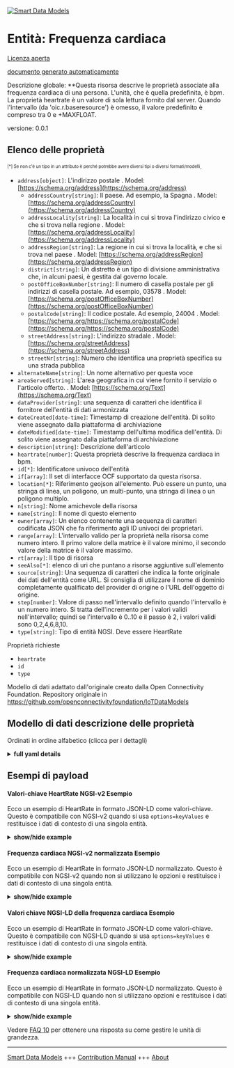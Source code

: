 <!-- 10-Header -->    
[![Smart Data Models](https://smartdatamodels.org/wp-content/uploads/2022/01/SmartDataModels_logo.png "Logo")](https://smartdatamodels.org)    
Entità: Frequenza cardiaca    
==========================<!-- /10-Header -->    
<!-- 15-License -->    
[Licenza aperta](https://github.com/smart-data-models//dataModel.OCF/blob/master/HeartRate/LICENSE.md)    
[documento generato automaticamente](https://docs.google.com/presentation/d/e/2PACX-1vTs-Ng5dIAwkg91oTTUdt8ua7woBXhPnwavZ0FxgR8BsAI_Ek3C5q97Nd94HS8KhP-r_quD4H0fgyt3/pub?start=false&loop=false&delayms=3000#slide=id.gb715ace035_0_60)    
<!-- /15-License -->    
<!-- 20-Description -->    
Descrizione globale: **Questa risorsa descrive le proprietà associate alla frequenza cardiaca di una persona. L'unità, che è quella predefinita, è bpm. La proprietà heartrate è un valore di sola lettura fornito dal server. Quando l'intervallo (da 'oic.r.baseresource') è omesso, il valore predefinito è compreso tra 0 e +MAXFLOAT.    
versione: 0.0.1    
<!-- /20-Description -->    
<!-- 30-PropertiesList -->    
## Elenco delle proprietà    
<sup><sub>[*] Se non c'è un tipo in un attributo è perché potrebbe avere diversi tipi o diversi formati/modelli</sub></sup>.    
- `address[object]`: L'indirizzo postale  . Model: [https://schema.org/address](https://schema.org/address)	- `addressCountry[string]`: Il paese. Ad esempio, la Spagna  . Model: [https://schema.org/addressCountry](https://schema.org/addressCountry)    
	- `addressLocality[string]`: La località in cui si trova l'indirizzo civico e che si trova nella regione  . Model: [https://schema.org/addressLocality](https://schema.org/addressLocality)    
	- `addressRegion[string]`: La regione in cui si trova la località, e che si trova nel paese  . Model: [https://schema.org/addressRegion](https://schema.org/addressRegion)    
	- `district[string]`: Un distretto è un tipo di divisione amministrativa che, in alcuni paesi, è gestita dal governo locale.      
	- `postOfficeBoxNumber[string]`: Il numero di casella postale per gli indirizzi di casella postale. Ad esempio, 03578  . Model: [https://schema.org/postOfficeBoxNumber](https://schema.org/postOfficeBoxNumber)    
	- `postalCode[string]`: Il codice postale. Ad esempio, 24004  . Model: [https://schema.org/https://schema.org/postalCode](https://schema.org/https://schema.org/postalCode)    
	- `streetAddress[string]`: L'indirizzo stradale  . Model: [https://schema.org/streetAddress](https://schema.org/streetAddress)    
	- `streetNr[string]`: Numero che identifica una proprietà specifica su una strada pubblica      
- `alternateName[string]`: Un nome alternativo per questa voce  - `areaServed[string]`: L'area geografica in cui viene fornito il servizio o l'articolo offerto.  . Model: [https://schema.org/Text](https://schema.org/Text)- `dataProvider[string]`: una sequenza di caratteri che identifica il fornitore dell'entità di dati armonizzata  - `dateCreated[date-time]`: Timestamp di creazione dell'entità. Di solito viene assegnato dalla piattaforma di archiviazione  - `dateModified[date-time]`: Timestamp dell'ultima modifica dell'entità. Di solito viene assegnato dalla piattaforma di archiviazione  - `description[string]`: Descrizione dell'articolo  - `heartrate[number]`: Questa proprietà descrive la frequenza cardiaca in bpm.  - `id[*]`: Identificatore univoco dell'entità  - `if[array]`: Il set di interfacce OCF supportato da questa risorsa.  - `location[*]`: Riferimento geojson all'elemento. Può essere un punto, una stringa di linea, un poligono, un multi-punto, una stringa di linea o un poligono multiplo.  - `n[string]`: Nome amichevole della risorsa  - `name[string]`: Il nome di questo elemento  - `owner[array]`: Un elenco contenente una sequenza di caratteri codificata JSON che fa riferimento agli ID univoci dei proprietari.  - `range[array]`: L'intervallo valido per la proprietà nella risorsa come numero intero. Il primo valore della matrice è il valore minimo, il secondo valore della matrice è il valore massimo.  - `rt[array]`: Il tipo di risorsa  - `seeAlso[*]`: elenco di uri che puntano a risorse aggiuntive sull'elemento  - `source[string]`: Una sequenza di caratteri che indica la fonte originale dei dati dell'entità come URL. Si consiglia di utilizzare il nome di dominio completamente qualificato del provider di origine o l'URL dell'oggetto di origine.  - `step[number]`: Valore di passo nell'intervallo definito quando l'intervallo è un numero intero.  Si tratta dell'incremento per i valori validi nell'intervallo; quindi se l'intervallo è 0..10 e il passo è 2, i valori validi sono 0,2,4,6,8,10.  - `type[string]`: Tipo di entità NGSI. Deve essere HeartRate  <!-- /30-PropertiesList -->    
<!-- 35-RequiredProperties -->    
Proprietà richieste    
- `heartrate`  - `id`  - `type`  <!-- /35-RequiredProperties -->    
<!-- 40-RequiredProperties -->    
Modello di dati adattato dall'originale creato dalla Open Connectivity Foundation. Repository originale in https://github.com/openconnectivityfoundation/IoTDataModels    
<!-- /40-RequiredProperties -->    
<!-- 50-DataModelHeader -->    
## Modello di dati descrizione delle proprietà    
Ordinati in ordine alfabetico (clicca per i dettagli)    
<!-- /50-DataModelHeader -->    
<!-- 60-ModelYaml -->    
<details><summary><strong>full yaml details</strong></summary>      
```yaml    
HeartRate:      
  description: 'This Resource describes the Properties associated with a person''s heart rate. The unit, which is the default unit, is bpm. The heartrate Property is a read-only value that is provided by the server. When range (from ''oic.r.baseresource'') is omitted the default is 0 to +MAXFLOAT.'      
  properties:      
    address:      
      description: The mailing address      
      properties:      
        addressCountry:      
          description: 'The country. For example, Spain'      
          type: string      
          x-ngsi:      
            model: https://schema.org/addressCountry      
            type: Property      
        addressLocality:      
          description: 'The locality in which the street address is, and which is in the region'      
          type: string      
          x-ngsi:      
            model: https://schema.org/addressLocality      
            type: Property      
        addressRegion:      
          description: 'The region in which the locality is, and which is in the country'      
          type: string      
          x-ngsi:      
            model: https://schema.org/addressRegion      
            type: Property      
        district:      
          description: 'A district is a type of administrative division that, in some countries, is managed by the local government'      
          type: string      
          x-ngsi:      
            type: Property      
        postOfficeBoxNumber:      
          description: 'The post office box number for PO box addresses. For example, 03578'      
          type: string      
          x-ngsi:      
            model: https://schema.org/postOfficeBoxNumber      
            type: Property      
        postalCode:      
          description: 'The postal code. For example, 24004'      
          type: string      
          x-ngsi:      
            model: https://schema.org/https://schema.org/postalCode      
            type: Property      
        streetAddress:      
          description: The street address      
          type: string      
          x-ngsi:      
            model: https://schema.org/streetAddress      
            type: Property      
        streetNr:      
          description: Number identifying a specific property on a public street      
          type: string      
          x-ngsi:      
            type: Property      
      type: object      
      x-ngsi:      
        model: https://schema.org/address      
        type: Property      
    alternateName:      
      description: An alternative name for this item      
      type: string      
      x-ngsi:      
        type: Property      
    areaServed:      
      description: The geographic area where a service or offered item is provided      
      type: string      
      x-ngsi:      
        model: https://schema.org/Text      
        type: Property      
    dataProvider:      
      description: A sequence of characters identifying the provider of the harmonised data entity      
      type: string      
      x-ngsi:      
        type: Property      
    dateCreated:      
      description: Entity creation timestamp. This will usually be allocated by the storage platform      
      format: date-time      
      type: string      
      x-ngsi:      
        type: Property      
    dateModified:      
      description: Timestamp of the last modification of the entity. This will usually be allocated by the storage platform      
      format: date-time      
      type: string      
      x-ngsi:      
        type: Property      
    description:      
      description: A description of this item      
      type: string      
      x-ngsi:      
        type: Property      
    heartrate:      
      description: This Property describes the heart rate in bpm      
      minimum: 0      
      readOnly: true      
      type: number      
      x-ngsi:      
        type: Property      
    id:      
      anyOf:      
        - description: Identifier format of any NGSI entity      
          maxLength: 256      
          minLength: 1      
          pattern: ^[\w\-\.\{\}\$\+\*\[\]`|~^@!,:\\]+$      
          type: string      
          x-ngsi:      
            type: Property      
        - description: Identifier format of any NGSI entity      
          format: uri      
          type: string      
          x-ngsi:      
            type: Property      
      description: Unique identifier of the entity      
      x-ngsi:      
        type: Property      
    if:      
      description: The OCF Interface set supported by this Resource      
      items:      
        enum:      
          - oic.if.s      
          - oic.if.baseline      
        type: string      
      minItems: 1      
      readOnly: true      
      type: array      
      uniqueItems: true      
      x-ngsi:      
        type: Property      
    location:      
      description: 'Geojson reference to the item. It can be Point, LineString, Polygon, MultiPoint, MultiLineString or MultiPolygon'      
      oneOf:      
        - description: Geojson reference to the item. Point      
          properties:      
            bbox:      
              items:      
                type: number      
              minItems: 4      
              type: array      
            coordinates:      
              items:      
                type: number      
              minItems: 2      
              type: array      
            type:      
              enum:      
                - Point      
              type: string      
          required:      
            - type      
            - coordinates      
          title: GeoJSON Point      
          type: object      
          x-ngsi:      
            type: GeoProperty      
        - description: Geojson reference to the item. LineString      
          properties:      
            bbox:      
              items:      
                type: number      
              minItems: 4      
              type: array      
            coordinates:      
              items:      
                items:      
                  type: number      
                minItems: 2      
                type: array      
              minItems: 2      
              type: array      
            type:      
              enum:      
                - LineString      
              type: string      
          required:      
            - type      
            - coordinates      
          title: GeoJSON LineString      
          type: object      
          x-ngsi:      
            type: GeoProperty      
        - description: Geojson reference to the item. Polygon      
          properties:      
            bbox:      
              items:      
                type: number      
              minItems: 4      
              type: array      
            coordinates:      
              items:      
                items:      
                  items:      
                    type: number      
                  minItems: 2      
                  type: array      
                minItems: 4      
                type: array      
              type: array      
            type:      
              enum:      
                - Polygon      
              type: string      
          required:      
            - type      
            - coordinates      
          title: GeoJSON Polygon      
          type: object      
          x-ngsi:      
            type: GeoProperty      
        - description: Geojson reference to the item. MultiPoint      
          properties:      
            bbox:      
              items:      
                type: number      
              minItems: 4      
              type: array      
            coordinates:      
              items:      
                items:      
                  type: number      
                minItems: 2      
                type: array      
              type: array      
            type:      
              enum:      
                - MultiPoint      
              type: string      
          required:      
            - type      
            - coordinates      
          title: GeoJSON MultiPoint      
          type: object      
          x-ngsi:      
            type: GeoProperty      
        - description: Geojson reference to the item. MultiLineString      
          properties:      
            bbox:      
              items:      
                type: number      
              minItems: 4      
              type: array      
            coordinates:      
              items:      
                items:      
                  items:      
                    type: number      
                  minItems: 2      
                  type: array      
                minItems: 2      
                type: array      
              type: array      
            type:      
              enum:      
                - MultiLineString      
              type: string      
          required:      
            - type      
            - coordinates      
          title: GeoJSON MultiLineString      
          type: object      
          x-ngsi:      
            type: GeoProperty      
        - description: Geojson reference to the item. MultiLineString      
          properties:      
            bbox:      
              items:      
                type: number      
              minItems: 4      
              type: array      
            coordinates:      
              items:      
                items:      
                  items:      
                    items:      
                      type: number      
                    minItems: 2      
                    type: array      
                  minItems: 4      
                  type: array      
                type: array      
              type: array      
            type:      
              enum:      
                - MultiPolygon      
              type: string      
          required:      
            - type      
            - coordinates      
          title: GeoJSON MultiPolygon      
          type: object      
          x-ngsi:      
            type: GeoProperty      
      x-ngsi:      
        type: GeoProperty      
    n:      
      description: Friendly name of the Resource      
      maxLength: 64      
      readOnly: true      
      type: string      
      x-ngsi:      
        type: Property      
    name:      
      description: The name of this item      
      type: string      
      x-ngsi:      
        type: Property      
    owner:      
      description: A List containing a JSON encoded sequence of characters referencing the unique Ids of the owner(s)      
      items:      
        anyOf:      
          - description: Identifier format of any NGSI entity      
            maxLength: 256      
            minLength: 1      
            pattern: ^[\w\-\.\{\}\$\+\*\[\]`|~^@!,:\\]+$      
            type: string      
            x-ngsi:      
              type: Property      
          - description: Identifier format of any NGSI entity      
            format: uri      
            type: string      
            x-ngsi:      
              type: Property      
        description: Unique identifier of the entity      
        x-ngsi:      
          type: Property      
      type: array      
      x-ngsi:      
        type: Property      
    range:      
      description: 'The valid range for the Property in the Resource as an integer. The first value in the array is the minimum value, the second value in the array is the maximum value'      
      items:      
        type: integer      
      maxItems: 2      
      minItems: 2      
      readOnly: true      
      type: array      
      x-ngsi:      
        type: Property      
    rt:      
      description: The Resource Type      
      items:      
        enum:      
          - oic.r.heartrate      
        type: string      
      minItems: 1      
      readOnly: true      
      type: array      
      uniqueItems: true      
      x-ngsi:      
        type: Property      
    seeAlso:      
      description: list of uri pointing to additional resources about the item      
      oneOf:      
        - items:      
            format: uri      
            type: string      
          minItems: 1      
          type: array      
        - format: uri      
          type: string      
      x-ngsi:      
        type: Property      
    source:      
      description: 'A sequence of characters giving the original source of the entity data as a URL. Recommended to be the fully qualified domain name of the source provider, or the URL to the source object'      
      type: string      
      x-ngsi:      
        type: Property      
    step:      
      description: 'Step value across the defined range when the range is an integer.  This is the increment for valid values across the range; so if range is 0..10 and step is 2 then valid values are 0,2,4,6,8,10'      
      readOnly: true      
      type: number      
      x-ngsi:      
        type: Property      
    type:      
      description: NGSI entity type. It has to be HeartRate      
      enum:      
        - HeartRate      
      type: string      
      x-ngsi:      
        type: Property      
  required:      
    - heartrate      
    - id      
    - type      
  type: object      
  x-derived-from: https://raw.githubusercontent.com/openconnectivityfoundation/IoTDataModels/master/HeartRate.swagger.json      
  x-disclaimer: 'Redistribution and use in source and binary forms, with or without modification, are permitted  provided that the license conditions are met. Copyleft (c) 2022 Contributors to Smart Data Models Program'      
  x-license-url: https://github.com/smart-data-models/dataModel.OCF/blob/master/HeartRate/LICENSE.md      
  x-model-schema: https://smart-data-models.github.io/dataModel.OCF/HeartRate/schema.json      
  x-model-tags: OCF      
  x-version: 0.0.1      
```    
</details>      
<!-- /60-ModelYaml -->    
<!-- 70-MiddleNotes -->    
<!-- /70-MiddleNotes -->    
<!-- 80-Examples -->    
## Esempi di payload    
#### Valori-chiave HeartRate NGSI-v2 Esempio    
Ecco un esempio di HeartRate in formato JSON-LD come valori-chiave. Questo è compatibile con NGSI-v2 quando si usa `options=keyValues` e restituisce i dati di contesto di una singola entità.    
<details><summary><strong>show/hide example</strong></summary>      
```json  
{  
  "id": "urn:ngsi-ld:HeartRate:id:ZQCH:19903717",  
  "dateCreated": "1987-10-11T05:53:15Z",  
  "dateModified": "1977-06-30T00:04:38Z",  
  "source": "Worry",  
  "name": "Discover agent expect do parent social as.",  
  "alternateName": "Such Mr military only.",  
  "description": "Deal century live your four. Learn purpose against always over step. Really parent plant reflect man. Director kitchen campaign plan.",  
  "dataProvider": "Make general animal ten. Change listen activity subject prepare many.",  
  "owner": [  
    "urn:ngsi-ld:HeartRate:items:HXBP:54976394",  
    "urn:ngsi-ld:HeartRate:items:PQZZ:08108911"  
  ],  
  "seeAlso": [  
    "urn:ngsi-ld:HeartRate:items:YXOE:93796375"  
  ],  
  "location": {  
    "type": "Point",  
    "coordinates": [  
      -59.0235675,  
      95.827935  
    ]  
  },  
  "address": {  
    "streetAddress": "Go trial easy if happen. Ball degree story bit. Short newspaper that threat.",  
    "addressLocality": "Person fish development industry consumer property. Eight call too Mrs.",  
    "addressRegion": "Cold consumer site. Carry minute positive.",  
    "addressCountry": "Policy call prod",  
    "postalCode": "Relate evening fly beat town. Stay sing including treatment.",  
    "postOfficeBoxNumber": "College job film coach professor k",  
    "streetNr": "One unit per above least check. Must international we. Quickly perhaps bed cold.",  
    "district": "Power bed opportunity. Information can his"  
  },  
  "areaServed": "Herself yard democratic common nor. Color personal evening throughout skin management itself stage. Too in employee rule.",  
  "heartrate": 864,  
  "rt": [  
    "oic.r.heartrate"  
  ],  
  "n": "Else memory if",  
  "if": [  
    "oic.if.s"  
  ],  
  "range": [  
    864,  
    864  
  ],  
  "step": 864,  
  "type": "HeartRate"  
}  
```  
</details>    
#### Frequenza cardiaca NGSI-v2 normalizzata Esempio    
Ecco un esempio di HeartRate in formato JSON-LD normalizzato. Questo è compatibile con NGSI-v2 quando non si utilizzano le opzioni e restituisce i dati di contesto di una singola entità.    
<details><summary><strong>show/hide example</strong></summary>      
```json  
{  
  "id": "urn:ngsi-ld:HeartRate:id:ZQCH:19903717",  
  "dateCreated": {  
    "type": "DateTime",  
    "value": "1987-10-11T05:53:15Z"  
  },  
  "dateModified": {  
    "type": "DateTime",  
    "value": "1977-06-30T00:04:38Z"  
  },  
  "source": {  
    "type": "Text",  
    "value": "Worry"  
  },  
  "name": {  
    "type": "Text",  
    "value": "Discover agent expect do parent social as."  
  },  
  "alternateName": {  
    "type": "Text",  
    "value": "Such Mr military only."  
  },  
  "description": {  
    "type": "Text",  
    "value": "Deal century live your four. Learn purpose against always over step. Really parent plant reflect man. Director kitchen campaign plan."  
  },  
  "dataProvider": {  
    "type": "Text",  
    "value": "Make general animal ten. Change listen activity subject prepare many."  
  },  
  "owner": {  
    "type": "StructuredValue",  
    "value": [  
      "urn:ngsi-ld:HeartRate:items:HXBP:54976394",  
      "urn:ngsi-ld:HeartRate:items:PQZZ:08108911"  
    ]  
  },  
  "seeAlso": {  
    "type": "StructuredValue",  
    "value": [  
      "urn:ngsi-ld:HeartRate:items:YXOE:93796375"  
    ]  
  },  
  "location": {  
    "type": "geo:json",  
    "value": {  
      "type": "Point",  
      "coordinates": [  
        -59.0235675,  
        95.827935  
      ]  
    }  
  },  
  "address": {  
    "type": "StructuredValue",  
    "value": {  
      "streetAddress": "Go trial easy if happen. Ball degree story bit. Short newspaper that threat.",  
      "addressLocality": "Person fish development industry consumer property. Eight call too Mrs.",  
      "addressRegion": "Cold consumer site. Carry minute positive.",  
      "addressCountry": "Policy call prod",  
      "postalCode": "Relate evening fly beat town. Stay sing including treatment.",  
      "postOfficeBoxNumber": "College job film coach professor k",  
      "streetNr": "One unit per above least check. Must international we. Quickly perhaps bed cold.",  
      "district": "Power bed opportunity. Information can his"  
    }  
  },  
  "areaServed": {  
    "type": "Text",  
    "value": "Herself yard democratic common nor. Color personal evening throughout skin management itself stage. Too in employee rule."  
  },  
  "heartrate": {  
    "type": "Number",  
    "value": 864  
  },  
  "rt": {  
    "type": "StructuredValue",  
    "value": [  
      "oic.r.heartrate"  
    ]  
  },  
  "n": {  
    "type": "Text",  
    "value": "Else memory if"  
  },  
  "if": {  
    "type": "StructuredValue",  
    "value": [  
      "oic.if.s"  
    ]  
  },  
  "range": {  
    "type": "StructuredValue",  
    "value": [  
      864,  
      864  
    ]  
  },  
  "step": {  
    "type": "Number",  
    "value": 864  
  },  
  "type": "HeartRate"  
}  
```  
</details>    
#### Valori chiave NGSI-LD della frequenza cardiaca Esempio    
Ecco un esempio di HeartRate in formato JSON-LD come valori-chiave. Questo è compatibile con NGSI-LD quando si usa `options=keyValues` e restituisce i dati di contesto di una singola entità.    
<details><summary><strong>show/hide example</strong></summary>      
```json  
{  
  "id": "urn:ngsi-ld:HeartRate:id:ZQCH:19903717",  
  "dateCreated": "1987-10-11T05:53:15Z",  
  "dateModified": "1977-06-30T00:04:38Z",  
  "source": "Worry",  
  "name": "Discover agent expect do parent social as.",  
  "alternateName": "Such Mr military only.",  
  "description": "Deal century live your four. Learn purpose against always over step. Really parent plant reflect man. Director kitchen campaign plan.",  
  "dataProvider": "Make general animal ten. Change listen activity subject prepare many.",  
  "owner": [  
    "urn:ngsi-ld:HeartRate:items:HXBP:54976394",  
    "urn:ngsi-ld:HeartRate:items:PQZZ:08108911"  
  ],  
  "seeAlso": [  
    "urn:ngsi-ld:HeartRate:items:YXOE:93796375"  
  ],  
  "location": {  
    "type": "Point",  
    "coordinates": [  
      -59.0235675,  
      95.827935  
    ]  
  },  
  "address": {  
    "streetAddress": "Go trial easy if happen. Ball degree story bit. Short newspaper that threat.",  
    "addressLocality": "Person fish development industry consumer property. Eight call too Mrs.",  
    "addressRegion": "Cold consumer site. Carry minute positive.",  
    "addressCountry": "Policy call prod",  
    "postalCode": "Relate evening fly beat town. Stay sing including treatment.",  
    "postOfficeBoxNumber": "College job film coach professor k",  
    "streetNr": "One unit per above least check. Must international we. Quickly perhaps bed cold.",  
    "district": "Power bed opportunity. Information can his"  
  },  
  "areaServed": "Herself yard democratic common nor. Color personal evening throughout skin management itself stage. Too in employee rule.",  
  "heartrate": 864,  
  "rt": [  
    "oic.r.heartrate"  
  ],  
  "n": "Else memory if",  
  "if": [  
    "oic.if.s"  
  ],  
  "range": [  
    864,  
    864  
  ],  
  "step": 864,  
  "type": "HeartRate",  
  "@context": [  
    "https://smartdatamodels.org/context.jsonld"  
  ]  
}  
```  
</details>    
#### Frequenza cardiaca normalizzata NGSI-LD Esempio    
Ecco un esempio di HeartRate in formato JSON-LD normalizzato. Questo è compatibile con NGSI-LD quando non si utilizzano opzioni e restituisce i dati di contesto di una singola entità.    
<details><summary><strong>show/hide example</strong></summary>      
```json  
{  
    "id": "urn:ngsi-ld:HeartRate:id:ZQCH:19903717",  
    "dateCreated": {  
        "type": "Property",  
        "value": {  
            "@type": "DateTime",  
            "@value": "1987-10-11T05:53:15Z"  
        }  
    },  
    "dateModified": {  
        "type": "Property",  
        "value": {  
            "@type": "DateTime",  
            "@value": "1977-06-30T00:04:38Z"  
        }  
    },  
    "source": {  
        "type": "Property",  
        "value": "Worry"  
    },  
    "name": {  
        "type": "Property",  
        "value": "Discover agent expect do parent social as."  
    },  
    "alternateName": {  
        "type": "Property",  
        "value": "Such Mr military only."  
    },  
    "description": {  
        "type": "Property",  
        "value": "Deal century live your four. Learn purpose against always over step. Really parent plant reflect man. Director kitchen campaign plan."  
    },  
    "dataProvider": {  
        "type": "Property",  
        "value": "Make general animal ten. Change listen activity subject prepare many."  
    },  
    "owner": {  
        "type": "Property",  
        "value": [  
            "urn:ngsi-ld:HeartRate:items:HXBP:54976394",  
            "urn:ngsi-ld:HeartRate:items:PQZZ:08108911"  
        ]  
    },  
    "seeAlso": {  
        "type": "Property",  
        "value": [  
            "urn:ngsi-ld:HeartRate:items:YXOE:93796375"  
        ]  
    },  
    "location": {  
        "type": "GeoProperty",  
        "value": {  
            "type": "Point",  
            "coordinates": [  
                -59.0235675,  
                95.827935  
            ]  
        }  
    },  
    "address": {  
        "type": "Property",  
        "value": {  
            "streetAddress": "Go trial easy if happen. Ball degree story bit. Short newspaper that threat.",  
            "addressLocality": "Person fish development industry consumer property. Eight call too Mrs.",  
            "addressRegion": "Cold consumer site. Carry minute positive.",  
            "addressCountry": "Policy call prod",  
            "postalCode": "Relate evening fly beat town. Stay sing including treatment.",  
            "postOfficeBoxNumber": "College job film coach professor k",  
            "streetNr": "One unit per above least check. Must international we. Quickly perhaps bed cold.",  
            "district": "Power bed opportunity. Information can his"  
        }  
    },  
    "areaServed": {  
        "type": "Property",  
        "value": "Herself yard democratic common nor. Color personal evening throughout skin management itself stage. Too in employee rule."  
    },  
    "heartrate": {  
        "type": "Property",  
        "value": 864  
    },  
    "rt": {  
        "type": "Property",  
        "value": [  
            "oic.r.heartrate"  
        ]  
    },  
    "n": {  
        "type": "Property",  
        "value": "Else memory if"  
    },  
    "if": {  
        "type": "Property",  
        "value": [  
            "oic.if.s"  
        ]  
    },  
    "range": {  
        "type": "Property",  
        "value": [  
            864,  
            864  
        ]  
    },  
    "step": {  
        "type": "Property",  
        "value": 864  
    },  
    "type": "HeartRate",  
    "@context": [  
        "https://smartdatamodels.org/context.jsonld"  
    ]  
}  
```  
</details><!-- /80-Examples -->    
<!-- 90-FooterNotes -->    
<!-- /90-FooterNotes -->    
<!-- 95-Units -->    
Vedere [FAQ 10](https://smartdatamodels.org/index.php/faqs/) per ottenere una risposta su come gestire le unità di grandezza.    
<!-- /95-Units -->    
<!-- 97-LastFooter -->    
---    
[Smart Data Models](https://smartdatamodels.org) +++ [Contribution Manual](https://bit.ly/contribution_manual) +++ [About](https://bit.ly/Introduction_SDM)<!-- /97-LastFooter -->    

